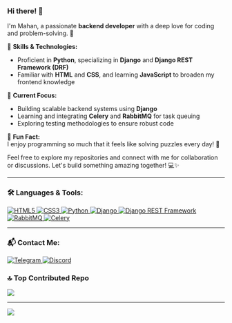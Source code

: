 <div dir="ltr" align="ltr">

### Hi there! 👋  
I'm Mahan, a passionate **backend developer** with a deep love for coding and problem-solving. 🚀  

🔹 **Skills & Technologies:**  
- Proficient in **Python**, specializing in **Django** and **Django REST Framework (DRF)**  
- Familiar with **HTML** and **CSS**, and learning **JavaScript** to broaden my frontend knowledge  

🔹 **Current Focus:**  
- Building scalable backend systems using **Django**  
- Learning and integrating **Celery** and **RabbitMQ** for task queuing  
- Exploring testing methodologies to ensure robust code  

🔹 **Fun Fact:**  
I enjoy programming so much that it feels like solving puzzles every day! 🧩  

Feel free to explore my repositories and connect with me for collaboration or discussions. Let's build something amazing together! 💻✨  

---

### 🛠️ Languages & Tools:
<p>
  <a href="https://developer.mozilla.org/en-US/docs/Web/HTML" target="_blank">
    <img src="https://img.shields.io/badge/HTML5-E34F26?style=for-the-badge&logo=html5&logoColor=white" alt="HTML5" />
  </a>
  <a href="https://developer.mozilla.org/en-US/docs/Web/CSS" target="_blank">
    <img src="https://img.shields.io/badge/CSS3-1572B6?style=for-the-badge&logo=css3&logoColor=white" alt="CSS3" />
  </a>
  <a href="https://www.python.org/" target="_blank">
    <img src="https://img.shields.io/badge/Python-3776AB?style=for-the-badge&logo=python&logoColor=white" alt="Python" />
  </a>
  <a href="https://www.djangoproject.com/" target="_blank">
    <img src="https://img.shields.io/badge/Django-092E20?style=for-the-badge&logo=django&logoColor=white" alt="Django" />
  </a>
  <a href="https://www.django-rest-framework.org/" target="_blank">
    <img src="https://img.shields.io/badge/DRF-ff1709?style=for-the-badge&logo=django&logoColor=white" alt="Django REST Framework" />
  </a>
  <a href="https://www.rabbitmq.com/" target="_blank">
    <img src="https://img.shields.io/badge/RabbitMQ-FF6600?style=for-the-badge&logo=rabbitmq&logoColor=white" alt="RabbitMQ" />
  </a>
  <a href="https://docs.celeryq.dev/en/stable/" target="_blank">
    <img src="https://img.shields.io/badge/Celery-37814A?style=for-the-badge&logo=celery&logoColor=white" alt="Celery" />
  </a>
</p>


---

### 📬 Contact Me:
<p>
  <a href="https://t.me/Mahanirzz" target="_blank">
    <img src="https://img.shields.io/badge/Telegram-2CA5E0?style=for-the-badge&logo=telegram&logoColor=white" alt="Telegram" />
  </a>
 <a href="https://discord.com/users/mutebaby" target="_blank">
    <img src="https://img.shields.io/badge/Discord-5865F2?style=for-the-badge&logo=discord&logoColor=white" alt="Discord" />
  </a>
</p>

</div>



### 🔝 Top Contributed Repo
![](https://github-contributor-stats.vercel.app/api?username=mahan-rezaei&limit=5&theme=transparent&combine_all_yearly_contributions=true)

---
[![](https://visitcount.itsvg.in/api?id=mahan-rezaei&icon=5&color=0)](https://visitcount.itsvg.in)

<!-- Proudly created with GPRM ( https://gprm.itsvg.in ) -->


